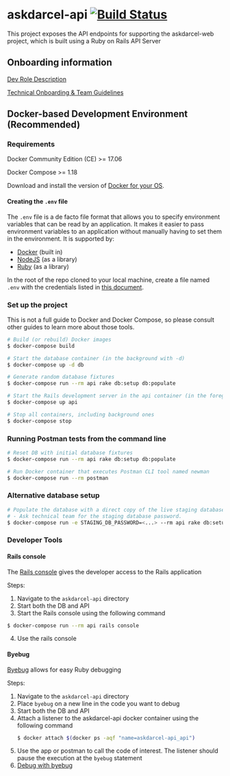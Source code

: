 # askdarcel-api [![Build Status](https://travis-ci.org/ShelterTechSF/askdarcel-api.svg?branch=master)](https://travis-ci.org/ShelterTechSF/askdarcel-api)

This project exposes the API endpoints for supporting the askdarcel-web project, which is built using a Ruby on Rails API Server


## Onboarding information

[Dev Role Description](https://www.notion.so/sheltertech/Developer-Engineer-Role-Description-ShelterTech-AskDarcel-SFServiceGuide-Tech-Team-7fd992a20f864698a43e3882a66338bb)

[Technical Onboarding & Team Guidelines](https://www.notion.so/sheltertech/Technical-Onboarding-and-Team-Guidelines-a06d5543495248bfb6f17e233330249e)


## Docker-based Development Environment (Recommended)

### Requirements

Docker Community Edition (CE) >= 17.06

Docker Compose >= 1.18

Download and install the version of [Docker for your OS](https://www.docker.com/community-edition#/download).


#### Creating the `.env` file

The `.env` file is a de facto file format that allows you to specify environment
variables that can be read by an application. It makes it easier to pass
environment variables to an application without manually having to set them in
the environment. It is supported by:
- [Docker](https://code.visualstudio.com/docs/python/environments) (built in)
- [NodeJS](https://www.npmjs.com/package/dotenv) (as a library)
- [Ruby](https://github.com/bkeepers/dotenv) (as a library)

In the root of the repo cloned to your local machine, create a file named `.env` with the credentials listed in [this
document](https://www.notion.so/sheltertech/API-Keys-Env-variables-3913e9074b61403c860d1a4649060e4f).


### Set up the project

This is not a full guide to Docker and Docker Compose, so please consult other
guides to learn more about those tools.

```sh
# Build (or rebuild) Docker images
$ docker-compose build

# Start the database container (in the background with -d)
$ docker-compose up -d db

# Generate random database fixtures
$ docker-compose run --rm api rake db:setup db:populate

# Start the Rails development server in the api container (in the foreground)
$ docker-compose up api

# Stop all containers, including background ones
$ docker-compose stop
```


### Running Postman tests from the command line

```sh
# Reset DB with initial database fixtures
$ docker-compose run --rm api rake db:setup db:populate

# Run Docker container that executes Postman CLI tool named newman
$ docker-compose run --rm postman
```


### Alternative database setup

```sh
# Populate the database with a direct copy of the live staging database.
# - Ask technical team for the staging database password.
$ docker-compose run -e STAGING_DB_PASSWORD=<...> --rm api rake db:setup db:import_staging
```

### Developer Tools
#### Rails console
The [Rails console](https://guides.rubyonrails.org/command_line.html#rails-console) gives the developer access to the Rails application

Steps:
1. Navigate to the `askdarcel-api` directory
2. Start both the DB and API
3. Start the Rails console using the following command
```sh
$ docker-compose run --rm api rails console
```
4. Use the rails console

#### Byebug
[Byebug](https://github.com/deivid-rodriguez/byebug) allows for easy Ruby debugging

Steps:
1. Navigate to the `askdarcel-api` directory
2. Place `byebug` on a new line in the code you want to debug
2. Start both the DB and API
3. Attach a listener to the askdarcel-api docker container using the following command
    ```sh
    $ docker attach $(docker ps -aqf "name=askdarcel-api_api")
    ```
4. Use the app or postman to call the code of interest. The listener should pause the execution at the `byebug` statement
5. [Debug with byebug](https://www.sitepoint.com/the-ins-and-outs-of-debugging-ruby-with-byebug/)


